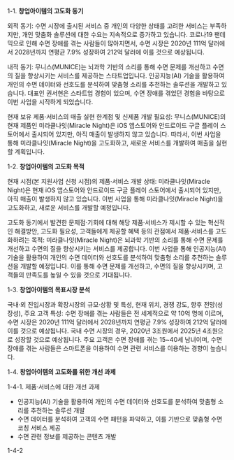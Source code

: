 1-1. **창업아이템의 고도화 동기**

외적 동기: 수면 시장에 출시된 서비스 중 개인의 다양한 상태를 고려한 서비스는 부족하지만, 개인 맞춤화 솔루션에 대한 수요는 지속적으로 증가하고 있습니다. 코로나19 팬데믹으로 인해 수면 장애를 겪는 사람들이 많아지면서, 수면 시장은 2020년 111억 달러에서 2028년까지 연평균 7.9% 성장하여 212억 달러에 이를 것으로 예상됩니다.

내적 동기: 무니스(MUNICE)는 뇌과학 기반의 소리를 통해 수면 문제를 개선하고 수면의 질을 향상시키는 서비스를 제공하는 스타트업입니다. 인공지능(AI) 기술을 활용하여 개인의 수면 데이터와 선호도를 분석하여 맞춤형 소리를 추천하는 솔루션을 개발하고 있습니다. 대표인 권서현은 스타트업 경험이 있으며, 수면 장애를 겪었던 경험을 바탕으로 이번 사업을 시작하게 되었습니다.

현재 보유 제품·서비스의 매출 실현 한계점 및 신제품 개발 필요성: 무니스(MUNICE)의 현재 제품인 미라클나잇(Miracle Night)은 iOS 앱스토어와 안드로이드 구글 플레이 스토어에서 출시되어 있지만, 아직 매출이 발생하지 않고 있습니다. 따라서, 이번 사업을 통해 미라클나잇(Miracle Night)을 고도화하고, 새로운 서비스를 개발하여 매출을 실현할 계획입니다.

1-2. **창업아이템의 고도화 목적**

현재 시점(본 지원사업 신청 시점)의 제품·서비스 개발 상태: 미라클나잇(Miracle Night)은 현재 iOS 앱스토어와 안드로이드 구글 플레이 스토어에서 출시되어 있지만, 아직 매출이 발생하지 않고 있습니다. 이번 사업을 통해 미라클나잇(Miracle Night)을 고도화하고, 새로운 서비스를 개발할 예정입니다.

고도화 동기에서 발견한 문제점·기회에 대해 해당 제품·서비스가 제시할 수 있는 혁신적인 해결방안, 고도화 필요성, 고객들에게 제공할 혜택 등의 관점에서 제품·서비스를 고도화하려는 목적: 미라클나잇(Miracle Night)은 뇌과학 기반의 소리를 통해 수면 문제를 개선하고 수면의 질을 향상시키는 서비스를 제공합니다. 이번 사업을 통해 인공지능(AI) 기술을 활용하여 개인의 수면 데이터와 선호도를 분석하여 맞춤형 소리를 추천하는 솔루션을 개발할 예정입니다. 이를 통해 수면 문제를 개선하고, 수면의 질을 향상시키며, 고객들의 만족도를 높일 수 있을 것으로 기대됩니다.

1-3. **창업아이템의 목표시장 분석**

국내·외 진입시장과 확장시장의 규모·상황 및 특성, 현재 위치, 경쟁 강도, 향후 전망(성장성), 주요 고객 특성: 수면 장애를 겪는 사람들은 전 세계적으로 약 10억 명에 이르며, 수면 시장은 2020년 111억 달러에서 2028년까지 연평균 7.9% 성장하여 212억 달러에 이를 것으로 예상됩니다. 국내 수면 시장의 경우, 2020년 3조원에서 2025년 4조원으로 성장할 것으로 예상됩니다. 주요 고객은 수면 장애를 겪는 15~40세 남녀이며, 수면 장애를 겪는 사람들은 스마트폰을 이용하여 수면 관련 서비스를 이용하는 경향이 높습니다.

1-4. **창업아이템의 고도화를 위한 개선 과제**

1-4-1. 제품·서비스에 대한 개선 과제

* 인공지능(AI) 기술을 활용하여 개인의 수면 데이터와 선호도를 분석하여 맞춤형 소리를 추천하는 솔루션 개발
* 수면 데이터를 분석하여 고객의 수면 패턴을 파악하고, 이를 기반으로 맞춤형 수면 코칭 서비스 제공
* 수면 관련 정보를 제공하는 콘텐츠 개발

1-4-2